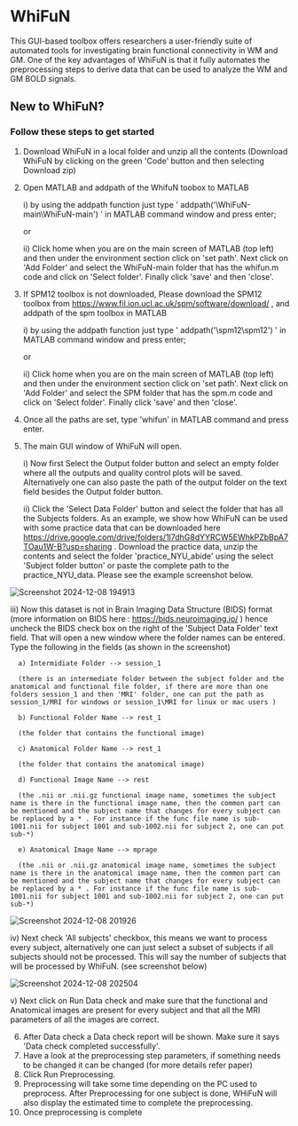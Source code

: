 # WhiFuN
This GUI-based toolbox offers researchers a user-friendly suite of automated tools for investigating brain functional connectivity in WM and GM. One of the key advantages of WhiFuN is that it fully automates the preprocessing steps to derive data that can be used to analyze the WM and GM BOLD signals.

## New to WhiFuN? 
### Follow these steps to get started

1) Download WhiFuN in a local folder and unzip all the contents (Download WhiFuN by clicking on the green 'Code' button and then selecting Download zip)
2) Open MATLAB and addpath of the WhifuN toobox to MATLAB
   
     i) by using the addpath function
       just type ' addpath('<path to the WhiFuN folder>\WhiFuN-main\WhiFuN-main') ' in MATLAB command window and press enter;
   
   or
   
     ii) Click home when you are on the main screen of MATLAB (top left) and then under the environment section click on 'set path'. Next click on 'Add Folder' and select the WhiFuN-main folder that has the whifun.m code and click on 'Select folder'. Finally click 'save' and then 'close'.

3) If SPM12 toolbox is not downloaded, Please download the SPM12 toolbox from https://www.fil.ion.ucl.ac.uk/spm/software/download/ , and addpath of the spm toolbox in MATLAB
   
     i) by using the addpath function
       just type ' addpath('<path to the SPM folder>\spm12\spm12') ' in MATLAB command window and press enter;
   
   or
   
     ii) Click home when you are on the main screen of MATLAB (top left) and then under the environment section click on 'set path'. Next click on 'Add Folder' and select the SPM folder that has the spm.m code and click on 'Select folder'. Finally click 'save' and then 'close'.

4) Once all the paths are set, type 'whifun' in MATLAB command and press enter.
5) The main GUI window of WhiFuN will open.

   i) Now first Select the Output folder button and select an empty folder where all the outputs and quality control plots will be saved. Alternatively one can also paste the path of the output folder on the text field besides the Output folder button.

   ii) Click the 'Select Data Folder' button and select the folder that has all the Subjects folders. As an example, we show how WhiFuN can be used with some practice data that can be downloaded here https://drive.google.com/drive/folders/1l7dhG8dYYRCW5EWhkPZbBpA7TOau1W-B?usp=sharing . Download the practice data, unzip the contents and select the folder 'practice_NYU_abide' using the select 'Subject folder button' or paste the complete path to the practice_NYU_data. Please see the example screenshot below.
    
![Screenshot 2024-12-08 194913](https://github.com/user-attachments/assets/242c7345-dbd2-45ab-9fd7-e5ecc720d757)

   iii) Now this dataset is not in Brain Imaging Data Structure (BIDS) format (more information on BIDS here :  https://bids.neuroimaging.io/ ) hence uncheck the BIDS check box on the right of the 'Subject Data Folder' text field. That will open a new window where the folder names can be entered. Type the following in the fields  (as shown in the screenshot)

      a) Intermidiate Folder --> session_1 
      
      (there is an intermediate folder between the subject folder and the anatomical and functional file folder, if there are more than one folders session_1 and then 'MRI' folder, one can put the path as session_1/MRI for windows or session_1\MRI for linux or mac users )

      b) Functional Folder Name --> rest_1

      (the folder that contains the functional image)

      c) Anatomical Folder Name --> rest_1

      (the folder that contains the anatomical image)
      
      d) Functional Image Name --> rest

      (the .nii or .nii.gz functional image name, sometimes the subject name is there in the functional image name, then the common part can be mentioned and the subject name that changes for every subject can be replaced by a * . For instance if the func file name is sub-1001.nii for subject 1001 and sub-1002.nii for subject 2, one can put sub-*)
      
      e) Anatomical Image Name --> mprage

      (the .nii or .nii.gz anatomical image name, sometimes the subject name is there in the anatomical image name, then the common part can be mentioned and the subject name that changes for every subject can be replaced by a * . For instance if the func file name is sub-1001.nii for subject 1001 and sub-1002.nii for subject 2, one can put sub-*)
         
![Screenshot 2024-12-08 201926](https://github.com/user-attachments/assets/64f6c251-aa94-462a-b15b-766ea4261269)

   iv) Next check 'All subjects' checkbox, this means we want to process every subject, alternatively one can just select a subset of subjects if all subjects should not be processed. This will say the number of subjects that will be processed by WhiFuN. (see screenshot below)

   ![Screenshot 2024-12-08 202504](https://github.com/user-attachments/assets/e4982c4d-cade-406c-bd22-c28bf8abcd6b)

   v) Next click on Run Data check and make sure that the functional and Anatomical images are present for every subject and that all the MRI parameters of all the images are correct.

6) After Data check a Data check report will be shown. Make sure it says 'Data check completed successfully'.
7) Have a look at the preprocessing step parameters, if something needs to be changed it can be changed (for more details refer paper)
9) Click Run Preprocessing.
10) Preprocessing will take some time depending on the PC used to preprocess. After Preprocessing for one subject is done, WHiFuN will also display the estimated time to complete the preprocessing.
11) Once preprocessing is  complete 
